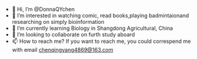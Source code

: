 - 👋 Hi, I’m @DonnaQYchen
- 👀 I’m interested in watching comic, read books,playing badmintaionand researching on simply bioinformation
- 🌱 I’m currently learning Biology in Shangdong Agricultural, China
- 💞️ I’m looking to collaborate on furth study aboard
- 📫 How to reach me? If you want to reach me, you could correspend me with email chenqingyang4869@163.com

<!---
DonnaQYchen/DonnaQYchen is a ✨ special ✨ repository because its `README.md` (this file) appears on your GitHub profile.
You can click the Preview link to take a look at your changes.
--->
